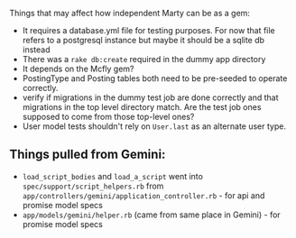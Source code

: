 Things that may affect how independent Marty can be as a gem:

* It requires a database.yml file for testing purposes.
  For now that file refers to a postgresql instance but maybe it should be
  a sqlite db instead
* There was a `rake db:create` required in the dummy app directory
* It depends on the Mcfly gem?
* PostingType and Posting tables both need to be pre-seeded to operate correctly.
* verify if migrations in the dummy test job are done correctly and that migrations
  in the top level directory match. Are the test job ones supposed to come from
  those top-level ones?
* User model tests shouldn't rely on `User.last` as an alternate user type.

## Things pulled from Gemini:

* `load_script_bodies` and `load_a_script` went into `spec/support/script_helpers.rb` from `app/controllers/gemini/application_controller.rb` - for api and promise model specs
* `app/models/gemini/helper.rb` (came from same place in Gemini) - for promise model specs

